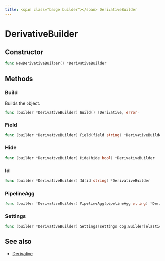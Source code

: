 ```yaml
---
title: <span class="badge builder"></span> DerivativeBuilder
---
```

# <span class="badge builder"></span> DerivativeBuilder

## Constructor

```go
func NewDerivativeBuilder() *DerivativeBuilder
```
## Methods

### <span class="badge object-method"></span> Build

Builds the object.

```go
func (builder *DerivativeBuilder) Build() (Derivative, error)
```

### <span class="badge object-method"></span> Field

```go
func (builder *DerivativeBuilder) Field(field string) *DerivativeBuilder
```

### <span class="badge object-method"></span> Hide

```go
func (builder *DerivativeBuilder) Hide(hide bool) *DerivativeBuilder
```

### <span class="badge object-method"></span> Id

```go
func (builder *DerivativeBuilder) Id(id string) *DerivativeBuilder
```

### <span class="badge object-method"></span> PipelineAgg

```go
func (builder *DerivativeBuilder) PipelineAgg(pipelineAgg string) *DerivativeBuilder
```

### <span class="badge object-method"></span> Settings

```go
func (builder *DerivativeBuilder) Settings(settings cog.Builder[elasticsearch.ElasticsearchDerivativeSettings]) *DerivativeBuilder
```

## See also

 * <span class="badge object-type-struct"></span> [Derivative](./object-Derivative.md)
